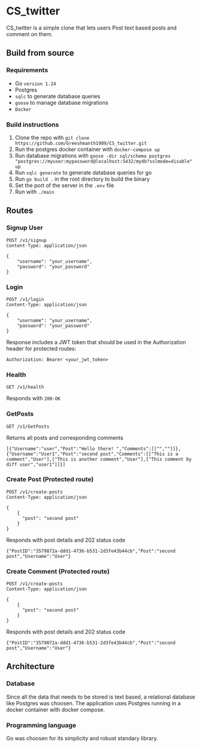 # CS_twitter
CS_twitter is a simple clone that lets users Post text based posts and comment on them.

## Build from source
### Requirements
- Go `version 1.24`
- Postgres
- `sqlc` to generate database queries
- `goose` to manage database migrations
- `Docker`

### Build instructions
1. Clone the repo with `git clone https://github.com/Greeshmanth1909/CS_twitter.git`
2. Run the postgres docker container with `docker-compose up`
3. Run database migrations with `goose -dir sql/schema postgres "postgres://myuser:mypassword@localhost:5432/mydb?sslmode=disable" up`
4. Run `sqlc generate` to generate database queries for go
5. Run `go build .` in the root directory to build the binary
6. Set the port of the server in the `.env` file
7. Run with `./main`

## Routes

### Signup User
```http
POST /v1/signup
Content-Type: application/json

{
    "username": "your_username",
    "password": "your_password"
}
```

### Login
```http
POST /v1/login
Content-Type: application/json

{
    "username": "your_username",
    "password": "your_password"
}
```
Response includes a JWT token that should be used in the Authorization header for protected routes:
```
Authorization: Bearer <your_jwt_token>
```
### Health
```http
GET /v1/health
```
Responds with `200-OK`

### GetPosts
```http
GET /v1/GetPosts
```
Returns all posts and corresponding comments
```http
[{"Username":"user","Post":"Hello there! ","Comments":[["",""]]},{"Username":"User1","Post":"second post","Comments":[["This is a comment","User"],["This is another comment","User"],["This comment by diff user","user1"]]}]
```

### Create Post (Protected route)
```http
POST /v1/create-posts
Content-Type: application/json

{
    {
      "post": "second post"
    }
}
```
Responds with post details and 202 status code
```
{"PostID":"3579872a-ddd1-4736-b531-2d3fe43b44cb","Post":"second post","Username":"User"}
```

### Create Comment (Protected route)
```http
POST /v1/create-posts
Content-Type: application/json

{
    {
      "post": "second post"
    }
}
```
Responds with post details and 202 status code
```
{"PostID":"3579872a-ddd1-4736-b531-2d3fe43b44cb","Post":"second post","Username":"User"}

```

## Architecture
### Database
Since all the data that needs to be stored is text based, a relational database like Postgres was choosen. The application uses Postgres running in a docker container with docker compose.

### Programming language
Go was choosen for its simplicity and robust standary library.


